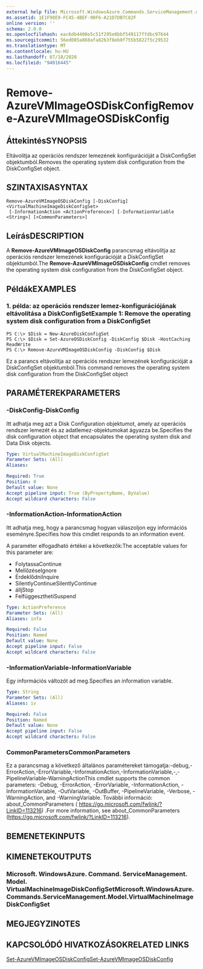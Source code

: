 ```yaml
---
external help file: Microsoft.WindowsAzure.Commands.ServiceManagement.dll-Help.xml
ms.assetid: 1E1F98E9-FC45-4BEF-90F6-A21D7DB7C82F
online version: ''
schema: 2.0.0
ms.openlocfilehash: eac6db4400e5c51f295e0bbf549117ffdbc97644
ms.sourcegitcommit: 56ed085a868afa8263f8eb0f755b5822f5c29532
ms.translationtype: MT
ms.contentlocale: hu-HU
ms.lasthandoff: 07/18/2020
ms.locfileid: "94016445"
---
```

# <span data-ttu-id="03cb7-101">Remove-AzureVMImageOSDiskConfig</span><span class="sxs-lookup"><span data-stu-id="03cb7-101">Remove-AzureVMImageOSDiskConfig</span></span>

## <span data-ttu-id="03cb7-102">Áttekintés</span><span class="sxs-lookup"><span data-stu-id="03cb7-102">SYNOPSIS</span></span>
<span data-ttu-id="03cb7-103">Eltávolítja az operációs rendszer lemezének konfigurációját a DiskConfigSet objektumból.</span><span class="sxs-lookup"><span data-stu-id="03cb7-103">Removes the operating system disk configuration from the DiskConfigSet object.</span></span>

## <span data-ttu-id="03cb7-104">SZINTAXISA</span><span class="sxs-lookup"><span data-stu-id="03cb7-104">SYNTAX</span></span>

```
Remove-AzureVMImageOSDiskConfig [-DiskConfig] <VirtualMachineImageDiskConfigSet>
 [-InformationAction <ActionPreference>] [-InformationVariable <String>] [<CommonParameters>]
```

## <span data-ttu-id="03cb7-105">Leírás</span><span class="sxs-lookup"><span data-stu-id="03cb7-105">DESCRIPTION</span></span>
<span data-ttu-id="03cb7-106">A **Remove-AzureVMImageOSDiskConfig** parancsmag eltávolítja az operációs rendszer lemezének konfigurációját a DiskConfigSet objektumból.</span><span class="sxs-lookup"><span data-stu-id="03cb7-106">The **Remove-AzureVMImageOSDiskConfig** cmdlet removes the operating system disk configuration from the DiskConfigSet object.</span></span>

## <span data-ttu-id="03cb7-107">Példák</span><span class="sxs-lookup"><span data-stu-id="03cb7-107">EXAMPLES</span></span>

### <span data-ttu-id="03cb7-108">1. példa: az operációs rendszer lemez-konfigurációjának eltávolítása a DiskConfigSet</span><span class="sxs-lookup"><span data-stu-id="03cb7-108">Example 1: Remove the operating system disk configuration from a DiskConfigSet</span></span>
```
PS C:\> $Disk = New-AzureDiskConfigSet
PS C:\> $Disk = Set-AzureOSDiskConfig -DiskConfig $Disk -HostCaching ReadWrite
PS C:\> Remove-AzureVMImageOSDiskConfig -DiskConfig $Disk
```

<span data-ttu-id="03cb7-109">Ez a parancs eltávolítja az operációs rendszer lemezének konfigurációját a DiskConfigSet objektumból.</span><span class="sxs-lookup"><span data-stu-id="03cb7-109">This command removes the operating system disk configuration from the DiskConfigSet object</span></span>

## <span data-ttu-id="03cb7-110">PARAMÉTEREK</span><span class="sxs-lookup"><span data-stu-id="03cb7-110">PARAMETERS</span></span>

### <span data-ttu-id="03cb7-111">-DiskConfig</span><span class="sxs-lookup"><span data-stu-id="03cb7-111">-DiskConfig</span></span>
<span data-ttu-id="03cb7-112">Itt adhatja meg azt a Disk Configuration objektumot, amely az operációs rendszer lemezét és az adatlemez-objektumokat ágyazza be.</span><span class="sxs-lookup"><span data-stu-id="03cb7-112">Specifies the disk configuration object that encapsulates the operating system disk and Data Disk objects.</span></span>

```yaml
Type: VirtualMachineImageDiskConfigSet
Parameter Sets: (All)
Aliases: 

Required: True
Position: 0
Default value: None
Accept pipeline input: True (ByPropertyName, ByValue)
Accept wildcard characters: False
```

### <span data-ttu-id="03cb7-113">-InformationAction</span><span class="sxs-lookup"><span data-stu-id="03cb7-113">-InformationAction</span></span>
<span data-ttu-id="03cb7-114">Itt adhatja meg, hogy a parancsmag hogyan válaszoljon egy információs eseményre.</span><span class="sxs-lookup"><span data-stu-id="03cb7-114">Specifies how this cmdlet responds to an information event.</span></span>

<span data-ttu-id="03cb7-115">A paraméter elfogadható értékei a következők:</span><span class="sxs-lookup"><span data-stu-id="03cb7-115">The acceptable values for this parameter are:</span></span>

- <span data-ttu-id="03cb7-116">Folytassa</span><span class="sxs-lookup"><span data-stu-id="03cb7-116">Continue</span></span>
- <span data-ttu-id="03cb7-117">Mellőzése</span><span class="sxs-lookup"><span data-stu-id="03cb7-117">Ignore</span></span>
- <span data-ttu-id="03cb7-118">Érdeklődni</span><span class="sxs-lookup"><span data-stu-id="03cb7-118">Inquire</span></span>
- <span data-ttu-id="03cb7-119">SilentlyContinue</span><span class="sxs-lookup"><span data-stu-id="03cb7-119">SilentlyContinue</span></span>
- <span data-ttu-id="03cb7-120">állj</span><span class="sxs-lookup"><span data-stu-id="03cb7-120">Stop</span></span>
- <span data-ttu-id="03cb7-121">Felfüggesztheti</span><span class="sxs-lookup"><span data-stu-id="03cb7-121">Suspend</span></span>

```yaml
Type: ActionPreference
Parameter Sets: (All)
Aliases: infa

Required: False
Position: Named
Default value: None
Accept pipeline input: False
Accept wildcard characters: False
```

### <span data-ttu-id="03cb7-122">-InformationVariable</span><span class="sxs-lookup"><span data-stu-id="03cb7-122">-InformationVariable</span></span>
<span data-ttu-id="03cb7-123">Egy információs változót ad meg.</span><span class="sxs-lookup"><span data-stu-id="03cb7-123">Specifies an information variable.</span></span>

```yaml
Type: String
Parameter Sets: (All)
Aliases: iv

Required: False
Position: Named
Default value: None
Accept pipeline input: False
Accept wildcard characters: False
```

### <span data-ttu-id="03cb7-124">CommonParameters</span><span class="sxs-lookup"><span data-stu-id="03cb7-124">CommonParameters</span></span>
<span data-ttu-id="03cb7-125">Ez a parancsmag a következő általános paramétereket támogatja:-debug,-ErrorAction,-ErrorVariable,-InformationAction,-InformationVariable,-,-PipelineVariable-WarningAction</span><span class="sxs-lookup"><span data-stu-id="03cb7-125">This cmdlet supports the common parameters: -Debug, -ErrorAction, -ErrorVariable, -InformationAction, -InformationVariable, -OutVariable, -OutBuffer, -PipelineVariable, -Verbose, -WarningAction, and -WarningVariable.</span></span> <span data-ttu-id="03cb7-126">További információ: about_CommonParameters ( https://go.microsoft.com/fwlink/?LinkID=113216) .</span><span class="sxs-lookup"><span data-stu-id="03cb7-126">For more information, see about_CommonParameters (https://go.microsoft.com/fwlink/?LinkID=113216).</span></span>

## <span data-ttu-id="03cb7-127">BEMENETEK</span><span class="sxs-lookup"><span data-stu-id="03cb7-127">INPUTS</span></span>

## <span data-ttu-id="03cb7-128">KIMENETEK</span><span class="sxs-lookup"><span data-stu-id="03cb7-128">OUTPUTS</span></span>

### <span data-ttu-id="03cb7-129">Microsoft. WindowsAzure. Command. ServiceManagement. Model. VirtualMachineImageDiskConfigSet</span><span class="sxs-lookup"><span data-stu-id="03cb7-129">Microsoft.WindowsAzure.Commands.ServiceManagement.Model.VirtualMachineImageDiskConfigSet</span></span>

## <span data-ttu-id="03cb7-130">MEGJEGYZI</span><span class="sxs-lookup"><span data-stu-id="03cb7-130">NOTES</span></span>

## <span data-ttu-id="03cb7-131">KAPCSOLÓDÓ HIVATKOZÁSOK</span><span class="sxs-lookup"><span data-stu-id="03cb7-131">RELATED LINKS</span></span>

[<span data-ttu-id="03cb7-132">Set-AzureVMImageOSDiskConfig</span><span class="sxs-lookup"><span data-stu-id="03cb7-132">Set-AzureVMImageOSDiskConfig</span></span>](./Set-AzureVMImageOSDiskConfig.md)


